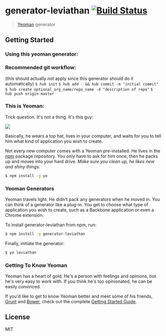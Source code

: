 # generator-leviathan [![Build Status](https://secure.travis-ci.org/levbrie/generator-leviathan.png?branch=master)](https://travis-ci.org/levbrie/generator-leviathan)

> [Yeoman](http://yeoman.io) generator


## Getting Started

### Using this yeoman generator:

### Recommended git workflow:
(this should actually not apply since this generator should do it automatically)
`$ hub init`
`$ hub add . && hub commit -m "initial commit"`
`$ hub create optional_org_name/repo_name -d "description of repo"`
`$ hub push origin master`

### This is Yeoman:

Trick question. It's not a thing. It's this guy:

![](http://i.imgur.com/JHaAlBJ.png)

Basically, he wears a top hat, lives in your computer, and waits for you to tell him what kind of application you wish to create.

Not every new computer comes with a Yeoman pre-installed. He lives in the [npm](https://npmjs.org) package repository. You only have to ask for him once, then he packs up and moves into your hard drive. *Make sure you clean up, he likes new and shiny things.*

```bash
$ npm install -g yo
```

### Yeoman Generators

Yeoman travels light. He didn't pack any generators when he moved in. You can think of a generator like a plug-in. You get to choose what type of application you wish to create, such as a Backbone application or even a Chrome extension.

To install generator-leviathan from npm, run:

```bash
$ npm install -g generator-leviathan
```

Finally, initiate the generator:

```bash
$ yo leviathan
```

### Getting To Know Yeoman

Yeoman has a heart of gold. He's a person with feelings and opinions, but he's very easy to work with. If you think he's too opinionated, he can be easily convinced.

If you'd like to get to know Yeoman better and meet some of his friends, [Grunt](http://gruntjs.com) and [Bower](http://bower.io), check out the complete [Getting Started Guide](https://github.com/yeoman/yeoman/wiki/Getting-Started).


## License

MIT
